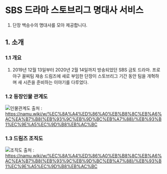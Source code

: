 <h1>SBS 드라마 스토브리그 명대사 서비스</h1>
<ol>
  <li>
    단장 백승수의 명대사를 모아 제공합니다.
  </li>
</ol>
<h2>1. 소개</h2>
<h3>1.1 개요</h3>
<ol>
  <li>2019년 12월 13일부터 2020년 2월 14일까지 방송되었던 SBS 금토 드라마. 프로야구 꼴찌팀 재송 드림즈에 새로 부임한 단장이 스토브리그 기간 동안 팀을 개혁하며 새 시즌을 준비하는 이야기를 다루었다.</li>
</ol>
<h3>1.2 등장인물 관계도</h3>

![인물관계도](https://github.com/jmp7911/chatAPI/assets/37658328/11d6056e-ea4d-49b3-a567-648043286bf7)
출처 : https://namu.wiki/w/%EC%8A%A4%ED%86%A0%EB%B8%8C%EB%A6%AC%EA%B7%B8(%EB%93%9C%EB%9D%BC%EB%A7%88)/%EB%93%B1%EC%9E%A5%EC%9D%B8%EB%AC%BC
<h3>1.3 드림즈 조직도</h3>

![조직도](https://github.com/jmp7911/chatAPI/assets/37658328/bcb3e970-f4e1-42d3-b3a2-801e3a952d3e)
출처 : https://namu.wiki/w/%EC%8A%A4%ED%86%A0%EB%B8%8C%EB%A6%AC%EA%B7%B8(%EB%93%9C%EB%9D%BC%EB%A7%88)/%EB%93%B1%EC%9E%A5%EC%9D%B8%EB%AC%BC


